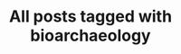 ---
layout: tag
title: "All posts tagged with bioarchaeology"
permalink: /weblog/tags/bioarchaeology/
taxonomy: bioarchaeology
---